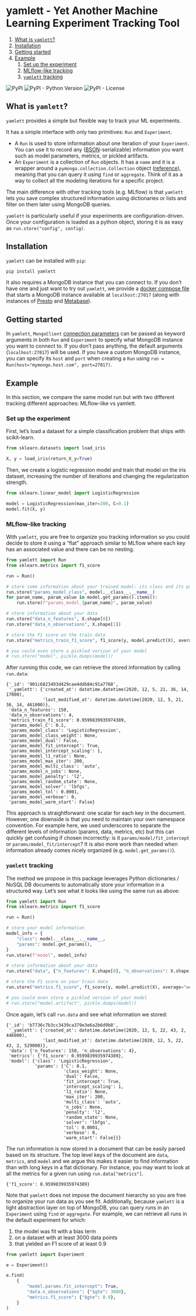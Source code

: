 # yamlett - Yet Another Machine Learning Experiment Tracking Tool

1.  [What is `yamlett`?](#what-is-yamlett)
2.  [Installation](#installation)
3.  [Getting started](#org7e0759d)
4.  [Example](#example)
    1.  [Set up the experiment](#set-up-experiment)
    2.  [MLflow-like tracking](#mlflow-like-tracking)
    3.  [`yamlett` tracking](#yamlett-like-tracking)

![PyPI](https://img.shields.io/pypi/v/yamlett)
![PyPI - Python Version](https://img.shields.io/pypi/pyversions/yamlett)
![PyPI - License](https://img.shields.io/pypi/l/yamlett)


<a id="what-is-yamlett"></a>

## What is `yamlett`?

`yamlett` provides a simple but flexible way to track your ML experiments.

It has a simple interface with only two primitives: `Run` and `Experiment`.

-   A `Run` is used to store information about one iteration of your `Experiment`. You can use it to record any ([BSON](http://bsonspec.org)-serializable) information you want such as model parameters, metrics, or pickled artifacts.
-   An `Experiment` is a collection of `Run` objects. It has a `name` and it is a wrapper around a `pymongo.collection.Collection` object ([reference](https://pymongo.readthedocs.io/en/stable/api/pymongo/collection.html#pymongo.collection.Collection)), meaning that you can query it using `find` or `aggregate`. Think of it as a way to collect all the modeling iterations for a specific project.

The main difference with other tracking tools (e.g. MLflow) is that `yamlett` lets you save complex structured information using dictionaries or lists and filter on them later using MongoDB queries.

`yamlett` is particularly useful if your experiments are configuration-driven. Once your configuration is loaded as a python object, storing it is as easy as `run.store("config", config)`.


<a id="installation"></a>

## Installation

`yamlett` can be installed with `pip`:

```sh
pip install yamlett
```

It also requires a MongoDB instance that you can connect to. If you don&rsquo;t have one and just want to try out `yamlett`, we provide a [docker compose file](docker-compose.yaml) that starts a MongoDB instance available at `localhost:27017` (along with instances of [Presto](https://prestodb.io) and [Metabase](https://www.metabase.com)).


<a id="org7e0759d"></a>

## Getting started

In `yamlett`, `MongoClient` [connection parameters](https://pymongo.readthedocs.io/en/stable/api/pymongo/mongo_client.html#pymongo.mongo_client.MongoClient) can be passed as keyword arguments in both `Run` and `Experiment` to specify what MongoDB instance you want to connect to. If you don&rsquo;t pass anything, the default arguments (`localhost:27017`) will be used. If you have a custom MongoDB instance, you can specify its `host` and `port` when creating a `Run` using `run = Run(host="mymongo.host.com", port=27017)`.


<a id="example"></a>

## Example

In this section, we compare the same model run but with two different tracking different approaches: MLflow-like vs yamlett.


<a id="set-up-experiment"></a>

### Set up the experiment

First, let&rsquo;s load a dataset for a simple classification problem that ships with scikit-learn.

```python
from sklearn.datasets import load_iris

X, y = load_iris(return_X_y=True)
```

Then, we create a logistic regression model and train that model on the iris dataset, increasing the number of iterations and changing the regularization strength.

```python
from sklearn.linear_model import LogisticRegression

model = LogisticRegression(max_iter=200, C=0.1)
model.fit(X, y)
```


<a id="mlflow-like-tracking"></a>

### MLflow-like tracking

With `yamlett`, you are free to organize you tracking information so you could decide to store it using a &ldquo;flat&rdquo; approach similar to MLflow where each key has an associated value and there can be no nesting.

```python
from yamlett import Run
from sklearn.metrics import f1_score

run = Run()

# store some information about your trained model: its class and its parameters
run.store("params_model_class", model.__class__.__name__)
for param_name, param_value in model.get_params().items():
    run.store(f"params_model_{param_name}", param_value)

# store information about your data
run.store("data_n_features", X.shape[0])
run.store("data_n_observations", X.shape[1])

# store the F1 score on the train data
run.store("metrics_train_f1_score", f1_score(y, model.predict(X), average="weighted"))

# you could even store a pickled version of your model
# run.store("model", pickle.dumps(model))
```

After running this code, we can retrieve the stored information by calling `run.data`:

    {'_id': '901c6823493d429cae4ddb84c91a7768',
     '_yamlett': {'created_at': datetime.datetime(2020, 12, 5, 21, 36, 14, 17000),
                  'last_modified_at': datetime.datetime(2020, 12, 5, 21, 36, 14, 461000)},
     'data_n_features': 150,
     'data_n_observations': 4,
     'metrics_train_f1_score': 0.9599839935974389,
     'params_model_C': 0.1,
     'params_model_class': 'LogisticRegression',
     'params_model_class_weight': None,
     'params_model_dual': False,
     'params_model_fit_intercept': True,
     'params_model_intercept_scaling': 1,
     'params_model_l1_ratio': None,
     'params_model_max_iter': 200,
     'params_model_multi_class': 'auto',
     'params_model_n_jobs': None,
     'params_model_penalty': 'l2',
     'params_model_random_state': None,
     'params_model_solver': 'lbfgs',
     'params_model_tol': 0.0001,
     'params_model_verbose': 0,
     'params_model_warm_start': False}

This approach is straightforward: one scalar for each key in the document. However, one downside is that you need to maintain your own namespace convention. For example here, we used underscores to separate the different levels of information (params, data, metrics, etc) but this can quickly get confusing if chosen incorrectly: is it `params/model/fit_intercept` or `params/model_fit/intercept`? It is also more work than needed when information already comes nicely organized (e.g. `model.get_params()`).


<a id="yamlett-like-tracking"></a>

### `yamlett` tracking

The method we propose in this package leverages Python dictionaries / NoSQL DB documents to automatically store your information in a structured way. Let&rsquo;s see what it looks like using the same run as above:

```python
from yamlett import Run
from sklearn.metrics import f1_score

run = Run()

# store your model information
model_info = {
    "class": model.__class__.__name__,
    "params": model.get_params(),
}
run.store(f"model", model_info)

# store information about your data
run.store("data", {"n_features": X.shape[0], "n_observations": X.shape[1]})

# store the F1 score on your train data
run.store("metrics.f1_score", f1_score(y, model.predict(X), average="weighted"))

# you could even store a pickled version of your model
# run.store("model.artifact", pickle.dumps(model))
```

Once again, let&rsquo;s call `run.data` and see what information we stored:

    {'_id': 'b7736c7b3cc3439ca379e3e6a2b6d9b8',
     '_yamlett': {'created_at': datetime.datetime(2020, 12, 5, 22, 43, 2, 446000),
                  'last_modified_at': datetime.datetime(2020, 12, 5, 22, 43, 2, 529000)},
     'data': {'n_features': 150, 'n_observations': 4},
     'metrics': {'f1_score': 0.9599839935974389},
     'model': {'class': 'LogisticRegression',
               'params': {'C': 0.1,
                          'class_weight': None,
                          'dual': False,
                          'fit_intercept': True,
                          'intercept_scaling': 1,
                          'l1_ratio': None,
                          'max_iter': 200,
                          'multi_class': 'auto',
                          'n_jobs': None,
                          'penalty': 'l2',
                          'random_state': None,
                          'solver': 'lbfgs',
                          'tol': 0.0001,
                          'verbose': 0,
                          'warm_start': False}}}

The run information is now stored in a document that can be easily parsed based on its structure. The top level keys of the document are `data`, `metrics`, and `model` and we argue this makes it easier to find information than with long keys in a flat dictionary. For instance, you may want to look at all the metrics for a given run using `run.data["metrics"]`.

    {'f1_score': 0.9599839935974389}

Note that `yamlett` does not impose the document hierarchy so you are free to organize your run data as you see fit. Additionally, because `yamlett` is a light abstraction layer on top of MongoDB, you can query runs in an `Experiment` using `find` or `aggregate`. For example, we can retrieve all runs in the default experiment for which:

1.  the model was fit with a bias term
2.  on a dataset with at least 3000 data points
3.  that yielded an F1 score of at least 0.9

```python
from yamlett import Experiment

e = Experiment()

e.find(
    {
        "model.params.fit_intercept": True,
        "data.n_observations": {"$gte": 3000},
        "metrics.f1_score": {"$gte": 0.9},
    }
)
```
